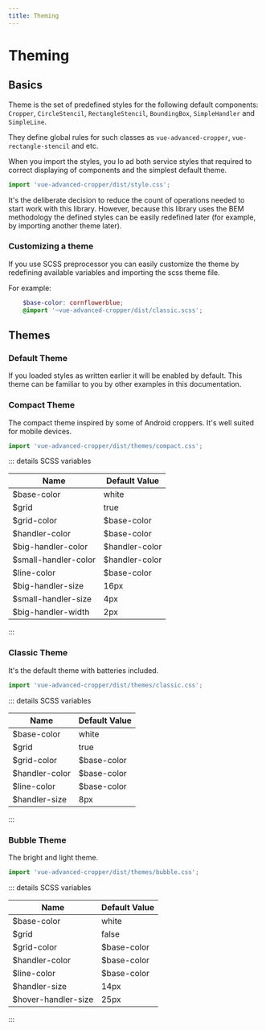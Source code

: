 ```yaml
---
title: Theming
---
```


# Theming

## Basics

Theme is the set of predefined styles for the following default components: `Cropper`, `CircleStencil`, `RectangleStencil`, `BoundingBox`, `SimpleHandler` and `SimpleLine`. 

They define global rules for such classes as `vue-advanced-cropper`, `vue-rectangle-stencil` and etc. 

When you import the styles, you lo
ad both service styles that required to correct displaying of components and the simplest default theme.
```js
import 'vue-advanced-cropper/dist/style.css';
```

It's the deliberate decision to reduce the count of operations needed to start work with this library. 
However, because this library uses the BEM methodology the defined styles can be easily redefined later (for example, 
by importing another theme later).

### Customizing a theme

If you use SCSS preprocessor you can easily customize the theme by redefining available variables and importing the scss theme file.

For example:
```scss
	$base-color: cornflowerblue;
	@import '~vue-advanced-cropper/dist/classic.scss';
```

## Themes

### Default Theme

If you loaded styles as written earlier it will be enabled by default. This theme can be familiar to you by other examples in this documentation.

<theme-example theme="default"/>


### Compact Theme

The compact theme inspired by some of Android croppers. It's well suited
for mobile devices.
```js
import 'vue-advanced-cropper/dist/themes/compact.css';
```
<theme-example theme="compact"/>

::: details  SCSS variables

| Name                  | Default Value              |
| --------------------- | -------------------------- |
| $base-color | white  |
| $grid | true  |
| $grid-color | $base-color  |
| $handler-color | $base-color  |
| $big-handler-color | $handler-color  |
| $small-handler-color | $handler-color  |
| $line-color | $base-color  |
| $big-handler-size | 16px  |
| $small-handler-size | 4px  |
| $big-handler-width | 2px  |
:::

### Classic Theme

It's the default theme with batteries included.
```js
import 'vue-advanced-cropper/dist/themes/classic.css';
```
<theme-example theme="classic"/>

::: details  SCSS variables

| Name                  | Default Value              |
| --------------------- | -------------------------- |
| $base-color | white  |
| $grid | true  |
| $grid-color | $base-color  |
| $handler-color | $base-color  |
| $line-color | $base-color  |
| $handler-size | 8px  |
:::

### Bubble Theme

The bright and light theme. 
```js
import 'vue-advanced-cropper/dist/themes/bubble.css';
```
<theme-example theme="bubble"/>

::: details  SCSS variables

| Name                  | Default Value              |
| --------------------- | -------------------------- |
| $base-color | white  |
| $grid | false  |
| $grid-color | $base-color  |
| $handler-color | $base-color  |
| $line-color | $base-color  |
| $handler-size | 14px  |
| $hover-handler-size | 25px  |
:::

